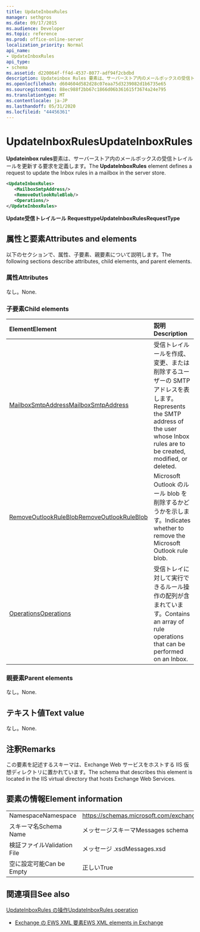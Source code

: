 ```yaml
---
title: UpdateInboxRules
manager: sethgros
ms.date: 09/17/2015
ms.audience: Developer
ms.topic: reference
ms.prod: office-online-server
localization_priority: Normal
api_name:
- UpdateInboxRules
api_type:
- schema
ms.assetid: d220064f-ff4d-4537-8077-adf94f2cbdbd
description: Updateinbox Rules 要素は、サーバーストア内のメールボックスの受信トレイルールを更新する要求を定義します。
ms.openlocfilehash: d604604d582d28c07eaa75d3239082d1b6735e65
ms.sourcegitcommit: 88ec988f2bb67c1866d06b361615f3674a24e795
ms.translationtype: MT
ms.contentlocale: ja-JP
ms.lasthandoff: 05/31/2020
ms.locfileid: "44456361"
---
```

# <a name="updateinboxrules"></a><span data-ttu-id="407c4-103">UpdateInboxRules</span><span class="sxs-lookup"><span data-stu-id="407c4-103">UpdateInboxRules</span></span>

<span data-ttu-id="407c4-104">**Updateinbox rules**要素は、サーバーストア内のメールボックスの受信トレイルールを更新する要求を定義します。</span><span class="sxs-lookup"><span data-stu-id="407c4-104">The **UpdateInboxRules** element defines a request to update the Inbox rules in a mailbox in the server store.</span></span> 
  
```XML
<UpdateInboxRules>
   <MailboxSmtpAddress/>
   <RemoveOutlookRuleBlob/>
   <Operations/>
</UpdateInboxRules>
```

 <span data-ttu-id="407c4-105">**Update受信トレイルール Requesttype**</span><span class="sxs-lookup"><span data-stu-id="407c4-105">**UpdateInboxRulesRequestType**</span></span>
## <a name="attributes-and-elements"></a><span data-ttu-id="407c4-106">属性と要素</span><span class="sxs-lookup"><span data-stu-id="407c4-106">Attributes and elements</span></span>

<span data-ttu-id="407c4-107">以下のセクションで、属性、子要素、親要素について説明します。</span><span class="sxs-lookup"><span data-stu-id="407c4-107">The following sections describe attributes, child elements, and parent elements.</span></span>
  
### <a name="attributes"></a><span data-ttu-id="407c4-108">属性</span><span class="sxs-lookup"><span data-stu-id="407c4-108">Attributes</span></span>

<span data-ttu-id="407c4-109">なし。</span><span class="sxs-lookup"><span data-stu-id="407c4-109">None.</span></span>
  
### <a name="child-elements"></a><span data-ttu-id="407c4-110">子要素</span><span class="sxs-lookup"><span data-stu-id="407c4-110">Child elements</span></span>

|<span data-ttu-id="407c4-111">**Element**</span><span class="sxs-lookup"><span data-stu-id="407c4-111">**Element**</span></span>|<span data-ttu-id="407c4-112">**説明**</span><span class="sxs-lookup"><span data-stu-id="407c4-112">**Description**</span></span>|
|:-----|:-----|
|[<span data-ttu-id="407c4-113">MailboxSmtpAddress</span><span class="sxs-lookup"><span data-stu-id="407c4-113">MailboxSmtpAddress</span></span>](mailboxsmtpaddress.md) <br/> |<span data-ttu-id="407c4-114">受信トレイルールを作成、変更、または削除するユーザーの SMTP アドレスを表します。</span><span class="sxs-lookup"><span data-stu-id="407c4-114">Represents the SMTP address of the user whose Inbox rules are to be created, modified, or deleted.</span></span>  <br/> |
|[<span data-ttu-id="407c4-115">RemoveOutlookRuleBlob</span><span class="sxs-lookup"><span data-stu-id="407c4-115">RemoveOutlookRuleBlob</span></span>](removeoutlookruleblob.md) <br/> |<span data-ttu-id="407c4-116">Microsoft Outlook のルール blob を削除するかどうかを示します。</span><span class="sxs-lookup"><span data-stu-id="407c4-116">Indicates whether to remove the Microsoft Outlook rule blob.</span></span>  <br/> |
|[<span data-ttu-id="407c4-117">Operations</span><span class="sxs-lookup"><span data-stu-id="407c4-117">Operations</span></span>](operations.md) <br/> |<span data-ttu-id="407c4-118">受信トレイに対して実行できるルール操作の配列が含まれています。</span><span class="sxs-lookup"><span data-stu-id="407c4-118">Contains an array of rule operations that can be performed on an Inbox.</span></span>  <br/> |
   
### <a name="parent-elements"></a><span data-ttu-id="407c4-119">親要素</span><span class="sxs-lookup"><span data-stu-id="407c4-119">Parent elements</span></span>

<span data-ttu-id="407c4-120">なし。</span><span class="sxs-lookup"><span data-stu-id="407c4-120">None.</span></span>
  
## <a name="text-value"></a><span data-ttu-id="407c4-121">テキスト値</span><span class="sxs-lookup"><span data-stu-id="407c4-121">Text value</span></span>

<span data-ttu-id="407c4-122">なし。</span><span class="sxs-lookup"><span data-stu-id="407c4-122">None.</span></span>
  
## <a name="remarks"></a><span data-ttu-id="407c4-123">注釈</span><span class="sxs-lookup"><span data-stu-id="407c4-123">Remarks</span></span>

<span data-ttu-id="407c4-124">この要素を記述するスキーマは、Exchange Web サービスをホストする IIS 仮想ディレクトリに置かれています。</span><span class="sxs-lookup"><span data-stu-id="407c4-124">The schema that describes this element is located in the IIS virtual directory that hosts Exchange Web Services.</span></span>
  
## <a name="element-information"></a><span data-ttu-id="407c4-125">要素の情報</span><span class="sxs-lookup"><span data-stu-id="407c4-125">Element information</span></span>

|||
|:-----|:-----|
|<span data-ttu-id="407c4-126">Namespace</span><span class="sxs-lookup"><span data-stu-id="407c4-126">Namespace</span></span>  <br/> |https://schemas.microsoft.com/exchange/services/2006/messages  <br/> |
|<span data-ttu-id="407c4-127">スキーマ名</span><span class="sxs-lookup"><span data-stu-id="407c4-127">Schema Name</span></span>  <br/> |<span data-ttu-id="407c4-128">メッセージスキーマ</span><span class="sxs-lookup"><span data-stu-id="407c4-128">Messages schema</span></span>  <br/> |
|<span data-ttu-id="407c4-129">検証ファイル</span><span class="sxs-lookup"><span data-stu-id="407c4-129">Validation File</span></span>  <br/> |<span data-ttu-id="407c4-130">メッセージ .xsd</span><span class="sxs-lookup"><span data-stu-id="407c4-130">Messages.xsd</span></span>  <br/> |
|<span data-ttu-id="407c4-131">空に設定可能</span><span class="sxs-lookup"><span data-stu-id="407c4-131">Can be Empty</span></span>  <br/> |<span data-ttu-id="407c4-132">正しい</span><span class="sxs-lookup"><span data-stu-id="407c4-132">True</span></span>  <br/> |
   
## <a name="see-also"></a><span data-ttu-id="407c4-133">関連項目</span><span class="sxs-lookup"><span data-stu-id="407c4-133">See also</span></span>



[<span data-ttu-id="407c4-134">UpdateInboxRules の操作</span><span class="sxs-lookup"><span data-stu-id="407c4-134">UpdateInboxRules operation</span></span>](updateinboxrules-operation.md)


- [<span data-ttu-id="407c4-135">Exchange の EWS XML 要素</span><span class="sxs-lookup"><span data-stu-id="407c4-135">EWS XML elements in Exchange</span></span>](ews-xml-elements-in-exchange.md)

